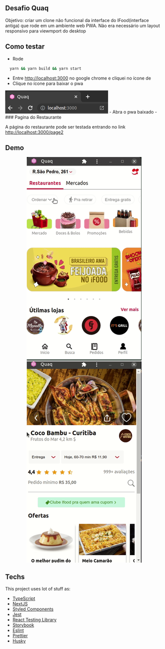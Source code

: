 ## Desafio Quaq

Objetivo:  criar um clone não funcional da interface do IFood(interface antiga) que rode em um ambiente web PWA.
Não era necessário um layout responsivo para viewmport do desktop


## Como testar 

 - Rode 
```bash
  yarn && yarn build && yarn start
```
 - Entre [http://localhost:3000](http://localhost:3000) no google chrome e cliquei no ícone de 
 - Clique no ícone para baixar o pwa
<img src="/demo/pwa.png" />
  - Abra o pwa baixado
  - 
### Pagina do Restaurante

A página do restaurante pode ser testada entrando no link [http://localhost:3000/page2](http://localhost:3000/page2) 

## Demo 

<p align="center">
  <img src="/demo/quaq-front-challenge.gif" />
  <img src="/demo/quaq-front-challenge2.gif" />
</p>


## Techs

This project uses lot of stuff as:

- [TypeScript](https://www.typescriptlang.org/)
- [NextJS](https://nextjs.org/)
- [Styled Components](https://styled-components.com/)
- [Jest](https://jestjs.io/)
- [React Testing Library](https://testing-library.com/docs/react-testing-library/intro)
- [Storybook](https://storybook.js.org/)
- [Eslint](https://eslint.org/)
- [Prettier](https://prettier.io/)
- [Husky](https://github.com/typicode/husky)


